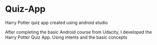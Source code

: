 # Quiz-App
Harry Potter quiz app created using android studio

After completing the basic Android course from Udacity, I developed the Harry Potter Quiz App. Using intents and the basic concepts 
